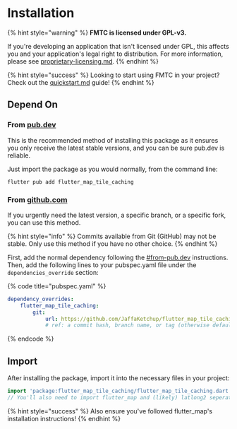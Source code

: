 # Installation

{% hint style="warning" %}
**FMTC is licensed under GPL-v3.**

If you're developing an application that isn't licensed under GPL, this affects you and your application's legal right to distribution. For more information, please see [proprietary-licensing.md](../proprietary-licensing.md "mention").
{% endhint %}

{% hint style="success" %}
Looking to start using FMTC in your project? Check out the [quickstart.md](quickstart.md "mention") guide!
{% endhint %}

## Depend On

### From [pub.dev](https://pub.dev/packages/flutter\_map\_tile\_caching)

This is the recommended method of installing this package as it ensures you only receive the latest stable versions, and you can be sure pub.dev is reliable.

Just import the package as you would normally, from the command line:

```shell
flutter pub add flutter_map_tile_caching
```

### From [github.com](https://github.com/JaffaKetchup/flutter\_map\_tile\_caching)

If you urgently need the latest version, a specific branch, or a specific fork, you can use this method.

{% hint style="info" %}
Commits available from Git (GitHub) may not be stable. Only use this method if you have no other choice.
{% endhint %}

First, add the normal dependency following the [#from-pub.dev](installation.md#from-pub.dev "mention") instructions. Then, add the following lines to your pubspec.yaml file under the `dependencies_override` section:

{% code title="pubspec.yaml" %}
```yaml
dependency_overrides:
    flutter_map_tile_caching:
        git:
            url: https://github.com/JaffaKetchup/flutter_map_tile_caching.git
            # ref: a commit hash, branch name, or tag (otherwise defaults to master)
```
{% endcode %}

## Import

After installing the package, import it into the necessary files in your project:

```dart
import 'package:flutter_map_tile_caching/flutter_map_tile_caching.dart';
// You'll also need to import flutter_map and (likely) latlong2 seperately
```

{% hint style="success" %}
Also ensure you've followed flutter\_map's installation instructions!
{% endhint %}
